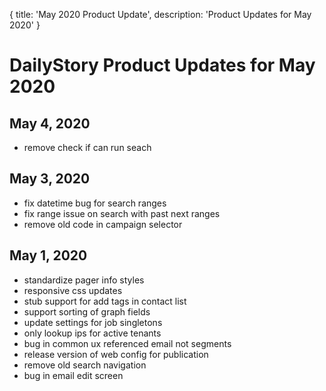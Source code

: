 {
	title: 'May 2020 Product Update',
	description: 'Product Updates for May 2020'
}
# DailyStory Product Updates for May 2020
## May 4, 2020
* remove check if can run seach

## May 3, 2020
* fix datetime bug for search ranges
* fix range issue on search with past next ranges
* remove old code in campaign selector

## May 1, 2020
* standardize pager info styles
* responsive css updates
* stub support for add tags in contact list
* support sorting of graph fields
* update settings for job singletons
* only lookup ips for active tenants
* bug in common ux referenced email not segments
* release version of web config for publication
* remove old search navigation
* bug in email edit screen
